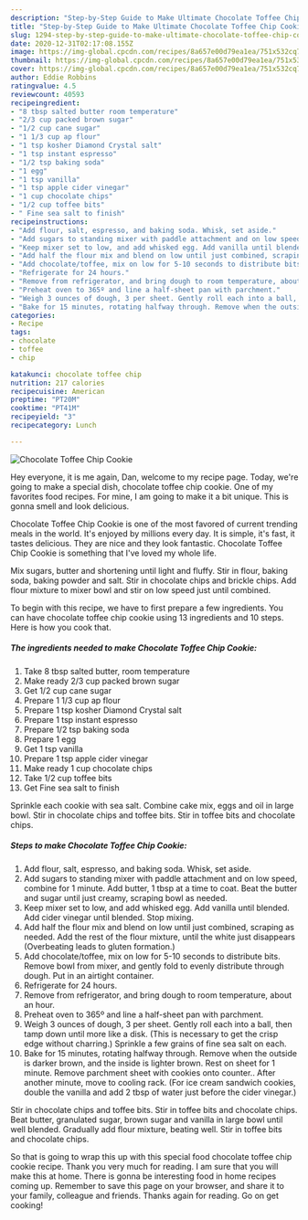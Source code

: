 ```yaml
---
description: "Step-by-Step Guide to Make Ultimate Chocolate Toffee Chip Cookie"
title: "Step-by-Step Guide to Make Ultimate Chocolate Toffee Chip Cookie"
slug: 1294-step-by-step-guide-to-make-ultimate-chocolate-toffee-chip-cookie
date: 2020-12-31T02:17:08.155Z
image: https://img-global.cpcdn.com/recipes/8a657e00d79ea1ea/751x532cq70/chocolate-toffee-chip-cookie-recipe-main-photo.jpg
thumbnail: https://img-global.cpcdn.com/recipes/8a657e00d79ea1ea/751x532cq70/chocolate-toffee-chip-cookie-recipe-main-photo.jpg
cover: https://img-global.cpcdn.com/recipes/8a657e00d79ea1ea/751x532cq70/chocolate-toffee-chip-cookie-recipe-main-photo.jpg
author: Eddie Robbins
ratingvalue: 4.5
reviewcount: 40593
recipeingredient:
- "8 tbsp salted butter room temperature"
- "2/3 cup packed brown sugar"
- "1/2 cup cane sugar"
- "1 1/3 cup ap flour"
- "1 tsp kosher Diamond Crystal salt"
- "1 tsp instant espresso"
- "1/2 tsp baking soda"
- "1 egg"
- "1 tsp vanilla"
- "1 tsp apple cider vinegar"
- "1 cup chocolate chips"
- "1/2 cup toffee bits"
- " Fine sea salt to finish"
recipeinstructions:
- "Add flour, salt, espresso, and baking soda. Whisk, set aside."
- "Add sugars to standing mixer with paddle attachment and on low speed, combine for 1 minute. Add butter, 1 tbsp at a time to coat. Beat the butter and sugar until just creamy, scraping bowl as needed."
- "Keep mixer set to low, and add whisked egg. Add vanilla until blended. Add cider vinegar until blended. Stop mixing."
- "Add half the flour mix and blend on low until just combined, scraping as needed. Add the rest of the flour mixture, until the white just disappears (Overbeating leads to gluten formation.)"
- "Add chocolate/toffee, mix on low for 5-10 seconds to distribute bits. Remove bowl from mixer, and gently fold to evenly distribute through dough. Put in an airtight container."
- "Refrigerate for 24 hours."
- "Remove from refrigerator, and bring dough to room temperature, about an hour."
- "Preheat oven to 365º and line a half-sheet pan with parchment."
- "Weigh 3 ounces of dough, 3 per sheet. Gently roll each into a ball, then tamp down until more like a disk. (This is necessary to get the crisp edge without charring.) Sprinkle a few grains of fine sea salt on each."
- "Bake for 15 minutes, rotating halfway through. Remove when the outside is darker brown, and the inside is lighter brown. Rest on sheet for 1 minute. Remove parchment sheet with cookies onto counter.. After another minute, move to cooling rack. (For ice cream sandwich cookies, double the vanilla and add 2 tbsp of water just before the cider vinegar.)"
categories:
- Recipe
tags:
- chocolate
- toffee
- chip

katakunci: chocolate toffee chip 
nutrition: 217 calories
recipecuisine: American
preptime: "PT20M"
cooktime: "PT41M"
recipeyield: "3"
recipecategory: Lunch

---
```



![Chocolate Toffee Chip Cookie](https://img-global.cpcdn.com/recipes/8a657e00d79ea1ea/751x532cq70/chocolate-toffee-chip-cookie-recipe-main-photo.jpg)

Hey everyone, it is me again, Dan, welcome to my recipe page. Today, we're going to make a special dish, chocolate toffee chip cookie. One of my favorites food recipes. For mine, I am going to make it a bit unique. This is gonna smell and look delicious.

Chocolate Toffee Chip Cookie is one of the most favored of current trending meals in the world. It's enjoyed by millions every day. It is simple, it's fast, it tastes delicious. They are nice and they look fantastic. Chocolate Toffee Chip Cookie is something that I've loved my whole life.

Mix sugars, butter and shortening until light and fluffy. Stir in flour, baking soda, baking powder and salt. Stir in chocolate chips and brickle chips. Add flour mixture to mixer bowl and stir on low speed just until combined.


To begin with this recipe, we have to first prepare a few ingredients. You can have chocolate toffee chip cookie using 13 ingredients and 10 steps. Here is how you cook that.

<!--inarticleads1-->

##### The ingredients needed to make Chocolate Toffee Chip Cookie:

1. Take 8 tbsp salted butter, room temperature
1. Make ready 2/3 cup packed brown sugar
1. Get 1/2 cup cane sugar
1. Prepare 1 1/3 cup ap flour
1. Prepare 1 tsp kosher Diamond Crystal salt
1. Prepare 1 tsp instant espresso
1. Prepare 1/2 tsp baking soda
1. Prepare 1 egg
1. Get 1 tsp vanilla
1. Prepare 1 tsp apple cider vinegar
1. Make ready 1 cup chocolate chips
1. Take 1/2 cup toffee bits
1. Get  Fine sea salt to finish


Sprinkle each cookie with sea salt. Combine cake mix, eggs and oil in large bowl. Stir in chocolate chips and toffee bits. Stir in toffee bits and chocolate chips. 

<!--inarticleads2-->

##### Steps to make Chocolate Toffee Chip Cookie:

1. Add flour, salt, espresso, and baking soda. Whisk, set aside.
1. Add sugars to standing mixer with paddle attachment and on low speed, combine for 1 minute. Add butter, 1 tbsp at a time to coat. Beat the butter and sugar until just creamy, scraping bowl as needed.
1. Keep mixer set to low, and add whisked egg. Add vanilla until blended. Add cider vinegar until blended. Stop mixing.
1. Add half the flour mix and blend on low until just combined, scraping as needed. Add the rest of the flour mixture, until the white just disappears (Overbeating leads to gluten formation.)
1. Add chocolate/toffee, mix on low for 5-10 seconds to distribute bits. Remove bowl from mixer, and gently fold to evenly distribute through dough. Put in an airtight container.
1. Refrigerate for 24 hours.
1. Remove from refrigerator, and bring dough to room temperature, about an hour.
1. Preheat oven to 365º and line a half-sheet pan with parchment.
1. Weigh 3 ounces of dough, 3 per sheet. Gently roll each into a ball, then tamp down until more like a disk. (This is necessary to get the crisp edge without charring.) Sprinkle a few grains of fine sea salt on each.
1. Bake for 15 minutes, rotating halfway through. Remove when the outside is darker brown, and the inside is lighter brown. Rest on sheet for 1 minute. Remove parchment sheet with cookies onto counter.. After another minute, move to cooling rack. (For ice cream sandwich cookies, double the vanilla and add 2 tbsp of water just before the cider vinegar.)


Stir in chocolate chips and toffee bits. Stir in toffee bits and chocolate chips. Beat butter, granulated sugar, brown sugar and vanilla in large bowl until well blended. Gradually add flour mixture, beating well. Stir in toffee bits and chocolate chips. 

So that is going to wrap this up with this special food chocolate toffee chip cookie recipe. Thank you very much for reading. I am sure that you will make this at home. There is gonna be interesting food in home recipes coming up. Remember to save this page on your browser, and share it to your family, colleague and friends. Thanks again for reading. Go on get cooking!
